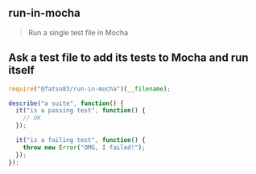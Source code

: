 run-in-mocha
------------
> Run a single test file in Mocha

## Ask a test file to add its tests to Mocha and run itself

```javascript
require("@fatso83/run-in-mocha")(__filename);

describe("a suite", function() {
  it("is a passing test", function() {
    // OK
  });

  it("is a failing test", function() {
    throw new Error("OMG, I failed!");
  });
});
```
